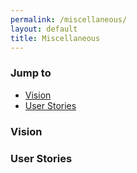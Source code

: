```yaml
---
permalink: /miscellaneous/
layout: default
title: Miscellaneous
---
```

### <a name="top"></a>Jump to ###


* [Vision](#vision)
* [User Stories](#user-stories)

### <a name="vision"></a>Vision ###

### <a name="user-stories"></a>User Stories ###

